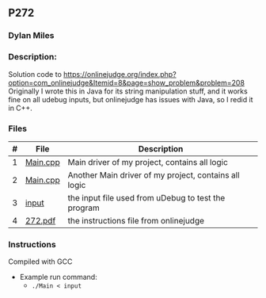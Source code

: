 ## P272
### Dylan Miles
### Description:
Solution code to https://onlinejudge.org/index.php?option=com_onlinejudge&Itemid=8&page=show_problem&problem=208
Originally I wrote this in Java for its string manipulation stuff, and it works fine on all udebug inputs, but onlinejudge has issues with Java, so I redid it in C++.

### Files

|   #   | File            | Description                                        |
| :---: | --------------- | -------------------------------------------------- |
|   1   | [Main.cpp](./Main.cpp)         | Main driver of my project, contains all logic      |
|   2   | [Main.cpp](./Main.java)         | Another Main driver of my project, contains all logic      |
|   3   | [input](./input)         | the input file used from uDebug to test the program      |
|   4   | [272.pdf](./272.pdf)         | the instructions file from onlinejudge      |

### Instructions

Compiled with GCC

- Example run command:
    - `./Main < input`
